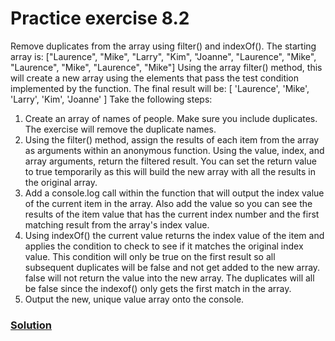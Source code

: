# Practice exercise 8.2
Remove duplicates from the array using filter() and indexOf(). The starting array
is:
["Laurence", "Mike", "Larry", "Kim", "Joanne", "Laurence", "Mike",
"Laurence", "Mike", "Laurence", "Mike"]
Using the array filter() method, this will create a new array using the elements that
pass the test condition implemented by the function. The final result will be:
[ 'Laurence', 'Mike', 'Larry', 'Kim', 'Joanne' ]
Take the following steps:
1. Create an array of names of people. Make sure you include duplicates. The
exercise will remove the duplicate names.
2. Using the filter() method, assign the results of each item from the array as
arguments within an anonymous function. Using the value, index, and array
arguments, return the filtered result. You can set the return value to true
temporarily as this will build the new array with all the results in the original
array.
3. Add a console.log call within the function that will output the index value
of the current item in the array. Also add the value so you can see the results
of the item value that has the current index number and the first matching
result from the array's index value.
4. Using indexOf() the current value returns the index value of the item
and applies the condition to check to see if it matches the original index
value. This condition will only be true on the first result so all subsequent
duplicates will be false and not get added to the new array. false will not
return the value into the new array. The duplicates will all be false since the
indexof() only gets the first match in the array.
5. Output the new, unique value array onto the console.

### [Solution](./app.js)